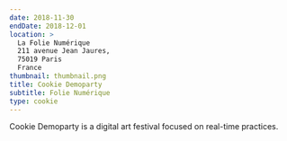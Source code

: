 ```yaml
---
date: 2018-11-30
endDate: 2018-12-01
location: >
  La Folie Numérique
  211 avenue Jean Jaures,
  75019 Paris
  France
thumbnail: thumbnail.png
title: Cookie Demoparty
subtitle: Folie Numérique
type: cookie
---
```


Cookie Demoparty is a digital art festival focused on real-time practices.
